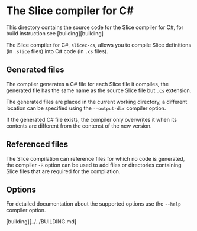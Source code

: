 # The Slice compiler for C#

This directory contains the source code for the Slice compiler for C#, for build instruction see [building][building]

The Slice compiler for C#, `slicec-cs`, allows you to compile Slice definitions (in `.slice` files) into C# code (in
`.cs` files).

## Generated files

The compiler generates a C# file for each Slice file it compiles, the generated file has the same name as the source
Slice file but `.cs` extension.

The generated files are placed in the current working directory, a different location can be specified using the
`--output-dir` compiler option.

If the generated C# file exists, the compiler only overwrites it when its contents are different from the contenst of
the new version.

## Referenced files

The Slice compilation can reference files for which no code is generated, the compiler `-R` option can be used to
add files or directories containing Slice files that are required for the compilation.

## Options

For detailed documentation about the supported  options use the `--help` compiler option.

[building][../../BUILDING.md]
